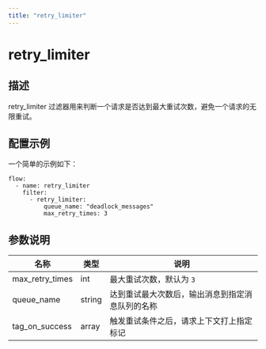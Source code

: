 ```yaml
---
title: "retry_limiter"
---
```


# retry_limiter

## 描述

retry_limiter 过滤器用来判断一个请求是否达到最大重试次数，避免一个请求的无限重试。

## 配置示例

一个简单的示例如下：

```
flow:
  - name: retry_limiter
    filter:
      - retry_limiter:
          queue_name: "deadlock_messages"
          max_retry_times: 3
```

## 参数说明

| 名称            | 类型   | 说明                                             |
| --------------- | ------ | ------------------------------------------------ |
| max_retry_times | int    | 最大重试次数，默认为 `3`                         |
| queue_name      | string | 达到重试最大次数后，输出消息到指定消息队列的名称 |
| tag_on_success  | array  | 触发重试条件之后，请求上下文打上指定标记         |
